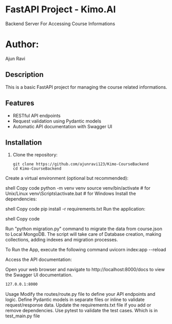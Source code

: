 
# FastAPI Project - Kimo.AI

Backend Server For Accessing Course Informations

# Author:

Ajun Ravi

## Description

This is a basic FastAPI project for managing the course related informations.

## Features

- RESTful API endpoints
- Request validation using Pydantic models
- Automatic API documentation with Swagger UI

## Installation

1. Clone the repository:

   ```shell
   git clone https://github.com/ajunravi123/Kimo-CourseBackend
   cd Kimo-CourseBackend
Create a virtual environment (optional but recommended):

shell
Copy code
python -m venv venv
source venv/bin/activate  # for Unix/Linux
venv\Scripts\activate.bat  # for Windows
Install the dependencies:

shell
Copy code
pip install -r requirements.txt
Run the application:

shell
Copy code

Run "python migration.py" command to migrate the data from course.json to Local MongoDB. The script will take care of Database creation, making collections, adding indexes and migration processes.

To Run the App, execute the following command
uvicorn index:app --reload


Access the API documentation:

Open your web browser and navigate to http://localhost:8000/docs to view the Swagger UI documentation.


```sh
127.0.0.1:8000
```

Usage
Modify the routes/route.py file to define your API endpoints and logic.
Define Pydantic models in separate files or inline to validate request/response data.
Update the requirements.txt file if you add or remove dependencies.
Use pytest to validate the test cases. Which is in test_main.py file


